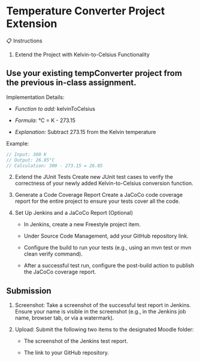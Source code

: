 # Temperature Converter Project Extension
📋 Instructions

1. Extend the Project with Kelvin-to-Celsius Functionality
## Use your existing tempConverter project from the previous in-class assignment.

Implementation Details:

- *Function to add:* kelvinToCelsius

- *Formula:* °C = K - 273.15

- *Explanation:* Subtract 273.15 from the Kelvin temperature

Example:
````java
// Input: 300 K
// Output: 26.85°C
// Calculation: 300 - 273.15 = 26.85

````
2. Extend the JUnit Tests
Create new JUnit test cases to verify the correctness of your newly added Kelvin-to-Celsius conversion function.

3. Generate a Code Coverage Report
Create a JaCoCo code coverage report for the entire project to ensure your tests cover all the code.

4. Set Up Jenkins and a JaCoCo Report (Optional)

    - In Jenkins, create a new Freestyle project item.

    - Under Source Code Management, add your GitHub repository link.

    - Configure the build to run your tests (e.g., using an mvn test or mvn clean verify command).

    - After a successful test run, configure the post-build action to publish the JaCoCo coverage report.

## Submission
1. Screenshot: Take a screenshot of the successful test report in Jenkins. Ensure your name is visible in the screenshot (e.g., in the Jenkins job name, browser tab, or via a watermark).

2. Upload: Submit the following two items to the designated Moodle folder:

    - The screenshot of the Jenkins test report.

    - The link to your GitHub repository.
